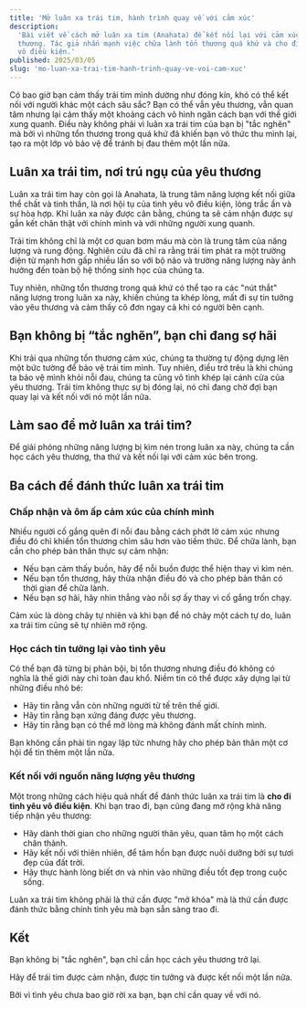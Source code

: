 ```yaml
---
title: 'Mở luân xa trái tim, hành trình quay về với cảm xúc'
description:
  'Bài viết về cách mở luân xa tim (Anahata) để kết nối lại với cảm xúc và yêu
  thương. Tác giả nhấn mạnh việc chữa lành tổn thương quá khứ và cho đi tình yêu
  vô điều kiện.'
published: 2025/03/05
slug: 'mo-luan-xa-trai-tim-hanh-trinh-quay-ve-voi-cam-xuc'
---
```


Có bao giờ bạn cảm thấy trái tim mình dường như đóng kín, khó có thể kết nối với
người khác một cách sâu sắc? Bạn có thể vẫn yêu thương, vẫn quan tâm nhưng lại
cảm thấy một khoảng cách vô hình ngăn cách bạn với thế giới xung quanh. Điều này
không phải vì luân xa trái tim của bạn bị "tắc nghẽn" mà bởi vì những tổn thương
trong quá khứ đã khiến bạn vô thức thu mình lại, tạo ra một lớp vỏ bảo vệ để
tránh bị đau thêm một lần nữa.

## Luân xa trái tim, nơi trú ngụ của yêu thương

Luân xa trái tim hay còn gọi là Anahata, là trung tâm năng lượng kết nối giữa
thể chất và tinh thần, là nơi hội tụ của tình yêu vô điều kiện, lòng trắc ẩn và
sự hòa hợp. Khi luân xa này được cân bằng, chúng ta sẽ cảm nhận được sự gắn kết
chân thật với chính mình và với những người xung quanh.

Trái tim không chỉ là một cơ quan bơm máu mà còn là trung tâm của năng lượng và
rung động. Nghiên cứu đã chỉ ra rằng trái tim phát ra một trường điện từ mạnh
hơn gấp nhiều lần so với bộ não và trường năng lượng này ảnh hưởng đến toàn bộ
hệ thống sinh học của chúng ta.

Tuy nhiên, những tổn thương trong quá khứ có thể tạo ra các "nút thắt" năng
lượng trong luân xa này, khiến chúng ta khép lòng, mất đi sự tin tưởng vào yêu
thương và cảm thấy cô đơn ngay cả khi có người bên cạnh.

## Bạn không bị “tắc nghẽn”, bạn chỉ đang sợ hãi

Khi trải qua những tổn thương cảm xúc, chúng ta thường tự động dựng lên một bức
tường để bảo vệ trái tim mình. Tuy nhiên, điều trớ trêu là khi chúng ta bảo vệ
mình khỏi nỗi đau, chúng ta cũng vô tình khép lại cánh cửa của yêu thương. Trái
tim không thực sự bị đóng lại, nó chỉ đang chờ đợi bạn quay lại và kết nối với
nó một lần nữa.

## Làm sao để mở luân xa trái tim?

Để giải phóng những năng lượng bị kìm nén trong luân xa này, chúng ta cần học
cách yêu thương, tha thứ và kết nối lại với cảm xúc bên trong.

## Ba cách để đánh thức luân xa trái tim

### Chấp nhận và ôm ấp cảm xúc của chính mình

Nhiều người cố gắng quên đi nỗi đau bằng cách phớt lờ cảm xúc nhưng điều đó chỉ
khiến tổn thương chìm sâu hơn vào tiềm thức. Để chữa lành, bạn cần cho phép bản
thân thực sự cảm nhận:

- Nếu bạn cảm thấy buồn, hãy để nỗi buồn được thể hiện thay vì kìm nén.
- Nếu bạn tổn thương, hãy thừa nhận điều đó và cho phép bản thân có thời gian để
  chữa lành.
- Nếu bạn sợ hãi, hãy nhìn thẳng vào nỗi sợ ấy thay vì cố gắng trốn chạy.

Cảm xúc là dòng chảy tự nhiên và khi bạn để nó chảy một cách tự do, luân xa trái
tim cũng sẽ tự nhiên mở rộng.

### Học cách tin tưởng lại vào tình yêu

Có thể bạn đã từng bị phản bội, bị tổn thương nhưng điều đó không có nghĩa là
thế giới này chỉ toàn đau khổ. Niềm tin có thể được xây dựng lại từ những điều
nhỏ bé:

- Hãy tin rằng vẫn còn những người tử tế trên thế giới.
- Hãy tin rằng bạn xứng đáng được yêu thương.
- Hãy tin rằng bạn có thể mở lòng mà không đánh mất chính mình.

Bạn không cần phải tin ngay lập tức nhưng hãy cho phép bản thân một cơ hội để
tin thêm một lần nữa.

### Kết nối với nguồn năng lượng yêu thương

Một trong những cách hiệu quả nhất để đánh thức luân xa trái tim là **cho đi
tình yêu vô điều kiện**. Khi bạn trao đi, bạn cũng đang mở rộng khả năng tiếp
nhận yêu thương:

- Hãy dành thời gian cho những người thân yêu, quan tâm họ một cách chân thành.
- Hãy kết nối với thiên nhiên, để tâm hồn bạn được nuôi dưỡng bởi sự tươi đẹp
  của đất trời.
- Hãy thực hành lòng biết ơn và nhìn vào những điều tốt đẹp trong cuộc sống.

Luân xa trái tim không phải là thứ cần được "mở khóa" mà là thứ cần được đánh
thức bằng chính tình yêu mà bạn sẵn sàng trao đi.

## Kết

Bạn không bị "tắc nghẽn", bạn chỉ cần học cách yêu thương trở lại.

Hãy để trái tim được cảm nhận, được tin tưởng và được kết nối một lần nữa.

Bởi vì tình yêu chưa bao giờ rời xa bạn, bạn chỉ cần quay về với nó.
